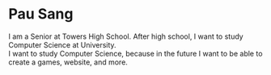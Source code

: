 <!DOCTYPE html>
<html>
  <head>
  </head>
  <body>
  <h1>Pau Sang</h1>
    <p> I am a Senior at Towers High School. After high school, I want to study 
    Computer Science at University. 
      <br>I want to study Computer Science, because in the future I want to be able to create a games, 
      website, and more.</p>
  
  </body>
  </html>
